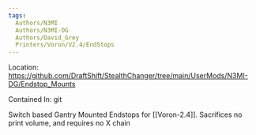 ```yaml
---
tags:
  Authors/N3MI
  Authors/N3MI-DG
  Authors/David_Grey  
  Printers/Voron/V2.4/EndStops
---
```


Location: https://github.com/DraftShift/StealthChanger/tree/main/UserMods/N3MI-DG/Endstop_Mounts

Contained In: git


Switch based Gantry Mounted Endstops for [[Voron-2.4]]. Sacrifices no print volume, and requires no X chain